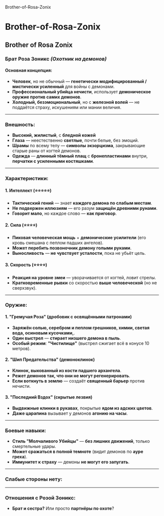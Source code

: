Brother-of-Rosa-Zonix
# Brother-of-Rosa-Zonix
Brother of Rosa Zonix
---

### **Брат Роза Зоникс** *(Охотник на демонов)*  

#### **Основная концепция:**  
- **Человек**, но не обычный — **генетически модифицированный / мистически усиленный** для войны с демонами.  
- **Профессиональный убийца нечисти**, использует **демоническое оружие против самих демонов**.  
- **Холодный, безэмоциональный**, но с **железной волей** — не поддаётся страху, искушениям или мании величия.  

---

### **Внешность:**  
- **Высокий, жилистый**, с **бледной кожей**
- **Глаза** — неестественно **светлые**, почти белые, без эмоций.  
- **Шрамы** по всему телу — **символы экзорцизма**, закрывающие старые раны от когтей демонов.  
- **Одежда** — **длинный тёмный плащ** с **бронепластинами** внутри, **перчатки с усиленными костяшками**.  

---

### **Характеристики:**  

#### **1. Интеллект (⭐⭐⭐⭐⭐)**  
- **Тактический гений** — знает **каждого демона по слабым местам**.  
- **Не подвержен иллюзиям** — его разум **защищён древними рунами**.  
- **Говорит мало**, но каждое слово — **как приговор**.  

#### **2. Сила (⭐⭐⭐⭐)**  
- **Пиковая человеческая мощь** + **демонические усилители** (его кровь смешана с пеплом падших ангелов).  
- **Может перебить позвоночник демону голыми руками**.  
- **Выносливость** — **не чувствует усталости**, пока не убьёт цель.  

#### **3. Скорость (⭐⭐⭐⭐)**  
- **Реакция на уровне змеи** — уворачивается от когтей, ловит стрелы.  
- **Кратковременные рывки** со скоростью **выше человеческой** (но не сверхзвук).  

---

### **Оружие:**  

#### **1. "Гремучая Роза" (дробовик с освящёнными патронами)** 
- **Заряжён солью, серебром и пеплом грешников, химии, светая вода, осиновым кусочками,**.  
- **Один выстрел** — **стирает низшего демона в пыль**.  
- **Особый режим**: **"Чистилище"** (выстрел сжигает всё в конусе 10 метров).  

#### **2. "Шип Предательства" (демоноклинок)**  
- **Клинок, выкованный из кости падшего архангела**.  
- **Режет демонов так, что они не могут регенерировать**.  
- **Если воткнуть в землю** — создаёт **священный барьер** против нечисти.  

#### **3. "Последний Вздох" (скрытые лезвия)**  
- **Выдвижные клинки в рукавах**, покрытые **ядом из адских цветов**.  
- **Даже царапина** вызывает у демонов **агонию на часы**.  

---

### **Боевые навыки:**  
- **Стиль "Молчаливого Убийцы"** — **без лишних движений**, только смертельные удары.  
- **Может сражаться в полной темноте** (видит демонов по **ауре греха**).  
- **Иммунитет к страху** — демоны **не могут его запугать**.  

---

### **Слабые стороны нету:**  

---

### **Отношения с Розой Зоникс:**  
- **Брат и сестра?** Или просто **партнёры по охоте**?  
